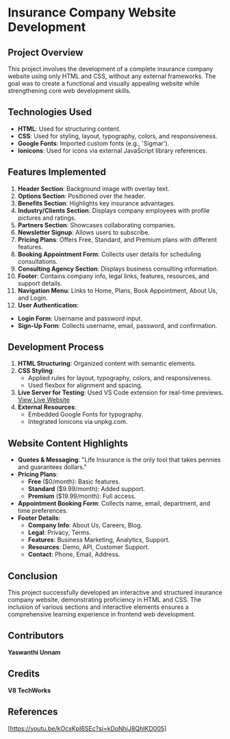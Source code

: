 # Insurance Company Website Development

## Project Overview
This project involves the development of a complete insurance company website using only HTML and CSS, without any external frameworks. The goal was to create a functional and visually appealing website while strengthening core web development skills.

## Technologies Used
- **HTML**: Used for structuring content.
- **CSS**: Used for styling, layout, typography, colors, and responsiveness.
- **Google Fonts**: Imported custom fonts (e.g., 'Sigmar').
- **Ionicons**: Used for icons via external JavaScript library references.

## Features Implemented
1. **Header Section**: Background image with overlay text.
2. **Options Section**: Positioned over the header.
3. **Benefits Section**: Highlights key insurance advantages.
4. **Industry/Clients Section**: Displays company employees with profile pictures and ratings.
5. **Partners Section**: Showcases collaborating companies.
6. **Newsletter Signup**: Allows users to subscribe.
7. **Pricing Plans**: Offers Free, Standard, and Premium plans with different features.
8. **Booking Appointment Form**: Collects user details for scheduling consultations.
9. **Consulting Agency Section**: Displays business consulting information.
10. **Footer**: Contains company info, legal links, features, resources, and support details.
11. **Navigation Menu**: Links to Home, Plans, Book Appointment, About Us, and Login.
12. **User Authentication**:
   - **Login Form**: Username and password input.
   - **Sign-Up Form**: Collects username, email, password, and confirmation.

## Development Process
1. **HTML Structuring**: Organized content with semantic elements.
2. **CSS Styling**:
   - Applied rules for layout, typography, colors, and responsiveness.
   - Used flexbox for alignment and spacing.
3. **Live Server for Testing**: Used VS Code extension for real-time previews. [View Live Website](https://yaswanthiunnam.github.io/insurance-website/)
4. **External Resources**:
   - Embedded Google Fonts for typography.
   - Integrated Ionicons via unpkg.com.

## Website Content Highlights
- **Quotes & Messaging**: "Life Insurance is the only tool that takes pennies and guarantees dollars."
- **Pricing Plans**:
  - **Free** ($0/month): Basic features.
  - **Standard** ($9.99/month): Added support.
  - **Premium** ($19.99/month): Full access.
- **Appointment Booking Form**: Collects name, email, department, and time preferences.
- **Footer Details**:
  - **Company Info**: About Us, Careers, Blog.
  - **Legal**: Privacy, Terms.
  - **Features**: Business Marketing, Analytics, Support.
  - **Resources**: Demo, API, Customer Support.
  - **Contact**: Phone, Email, Address.

## Conclusion
This project successfully developed an interactive and structured insurance company website, demonstrating proficiency in HTML and CSS. The inclusion of various sections and interactive elements ensures a comprehensive learning experience in frontend web development.


## Contributors
<strong>Yaswanthi Unnam</strong>

## Credits
<strong>V8 TechWorks</strong>

## References
[https://youtu.be/kOcxKpI6SEc?si=kDoNhiJ8QhIKD005]



